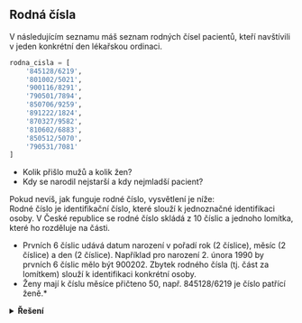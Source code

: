 ## Rodná čísla

V následujícím seznamu máš seznam rodných čísel pacientů, kteří navštívili v jeden konkrétní den lékařskou ordinaci.

```python
rodna_cisla = [
    '845128/6219',
    '801002/5021',
    '900116/8291',
    '790501/7894',
    '850706/9259',
    '891222/1824',
    '870327/9582',
    '810602/6883',
    '850512/5070',
    '790531/7081'
]
```

- Kolik přišlo mužů a kolik žen?
- Kdy se narodil nejstarší a kdy nejmladší pacient?

Pokud nevíš, jak funguje rodné číslo, vysvětlení je níže:  
Rodné číslo je identifikační číslo, které slouží k jednoznačné identifikaci osoby. V České republice se rodné číslo
skládá z 10 číslic a jednoho lomítka, které ho rozděluje na části.

- Prvních 6 číslic udává datum narození v pořadí rok (2 číslice), měsíc (2 číslice) a den (2 číslice). Například pro
  narození 2. února 1990 by prvních 6 číslic mělo být 900202. Zbytek rodného čísla (tj. část za lomítkem) slouží k
  identifikaci konkrétní osoby.
- Ženy mají k číslu měsíce přičteno 50, např. 845128/6219 je číslo patřící ženě.*

<details>
<summary><b>Řešení</b></summary>

```python
pocet_muzu = 0
datumy_jako_cislo = []

for rodne_cislo in rodna_cisla:
    ciselne_datum = int(rodne_cislo[:6])
    if int(rodne_cislo[2]) >= 5:  # zena
        ciselne_datum -= 5_000
    else:
        pocet_muzu += 1
    datumy_jako_cislo.append(ciselne_datum)

print(f'přišlo {pocet_muzu} mužů a {len(rodna_cisla) - pocet_muzu} žen')

print(f'nejmladsi se narodil {max(datumy_jako_cislo)}')
print(f'nejstarší se narodil {min(datumy_jako_cislo)}')
```

</details>
